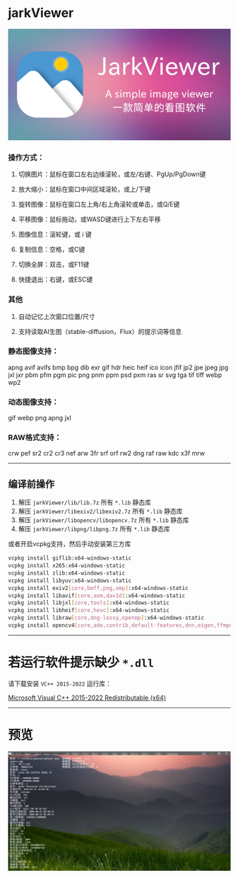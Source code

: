 # jarkViewer

![](SocialPreview.png)

### 操作方式：

1. 切换图片：鼠标在窗口左右边缘滚轮，或左/右键、PgUp/PgDown键

1. 放大缩小：鼠标在窗口中间区域滚轮，或上/下键

1. 旋转图像：鼠标在窗口左上角/右上角滚轮或单击，或Q/E键

1. 平移图像：鼠标拖动，或WASD键进行上下左右平移

1. 图像信息：滚轮键，或 i 键

1. 复制信息：空格，或C键

1. 切换全屏：双击，或F11键

1. 快捷退出：右键，或ESC键

### 其他

1. 自动记忆上次窗口位置/尺寸

1. 支持读取AI生图（stable-diffusion，Flux）的提示词等信息


### 静态图像支持：
apng avif avifs bmp bpg dib exr gif hdr heic heif ico icon jfif jp2 jpe jpeg jpg jxl jxr pbm pfm pgm pic png pnm ppm psd pxm ras sr svg tga tif tiff webp wp2

### 动态图像支持：
gif webp png apng jxl

### RAW格式支持：
crw pef sr2 cr2 cr3 nef arw 3fr srf orf rw2 dng raf raw kdc x3f mrw

---

## 编译前操作

1. 解压 `jarkViewer/lib/lib.7z` 所有 `*.lib` 静态库
2. 解压 `jarkViewer/libexiv2/libexiv2.7z` 所有 `*.lib` 静态库
3. 解压 `jarkViewer/libopencv/libopencv.7z` 所有 `*.lib` 静态库
4. 解压 `jarkViewer/libpng/libpng.7z` 所有 `*.lib` 静态库

或者开启vcpkg支持，然后手动安装第三方库
```sh
vcpkg install giflib:x64-windows-static
vcpkg install x265:x64-windows-static
vcpkg install zlib:x64-windows-static
vcpkg install libyuv:x64-windows-static
vcpkg install exiv2[core,bmff,png,xmp]:x64-windows-static
vcpkg install libavif[core,aom,dav1d]:x64-windows-static
vcpkg install libjxl[core,tools]:x64-windows-static
vcpkg install libheif[core,hevc]:x64-windows-static
vcpkg install libraw[core,dng-lossy,openmp]:x64-windows-static
vcpkg install opencv4[core,ade,contrib,default-features,dnn,eigen,ffmpeg,freetype,gdcm,gstreamer,halide,ipp,jasper,jpeg,lapack,nonfree,openexr,opengl,openjpeg,openmp,openvino,ovis,png,python,qt,quirc,sfm,tbb,tiff,vtk,vulkan,webp,world]:x64-windows-static
```

---

# 若运行软件提示缺少 ``*.dll``

请下载安装 `VC++ 2015-2022` 运行库：

[Microsoft Visual C++ 2015-2022 Redistributable (x64)](https://aka.ms/vs/17/release/vc_redist.x64.exe) 

---

# 预览

![](preview.jpg)
